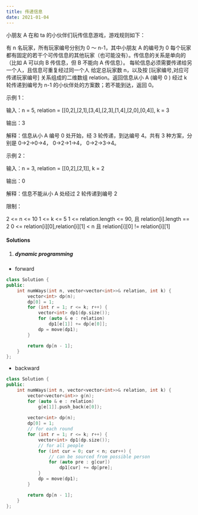 ```yaml
---
title: 传递信息
date: 2021-01-04
---
```

小朋友 A 在和 ta 的小伙伴们玩传信息游戏，游戏规则如下：

有 n 名玩家，所有玩家编号分别为 0 ～ n-1，其中小朋友 A 的编号为 0
每个玩家都有固定的若干个可传信息的其他玩家（也可能没有）。传信息的关系是单向的（比如 A 可以向 B 传信息，但 B 不能向 A 传信息）。
每轮信息必须需要传递给另一个人，且信息可重复经过同一个人
给定总玩家数 n，以及按 [玩家编号,对应可传递玩家编号] 关系组成的二维数组 relation。返回信息从小 A (编号 0 ) 经过 k 轮传递到编号为 n-1 的小伙伴处的方案数；若不能到达，返回 0。

示例 1：

输入：n = 5, relation = [[0,2],[2,1],[3,4],[2,3],[1,4],[2,0],[0,4]], k = 3

输出：3

解释：信息从小 A 编号 0 处开始，经 3 轮传递，到达编号 4。共有 3 种方案，分别是 0->2->0->4， 0->2->1->4， 0->2->3->4。

示例 2：

输入：n = 3, relation = [[0,2],[2,1]], k = 2

输出：0

解释：信息不能从小 A 处经过 2 轮传递到编号 2

限制：

2 <= n <= 10
1 <= k <= 5
1 <= relation.length <= 90, 且 relation[i].length == 2
0 <= relation[i][0],relation[i][1] < n 且 relation[i][0] != relation[i][1]


#### Solutions

1. ##### dynamic programming

- forward

```cpp
class Solution {
public:
    int numWays(int n, vector<vector<int>>& relation, int k) {
        vector<int> dp(n);
        dp[0] = 1;
        for (int r = 1; r <= k; r++) {
            vector<int> dp1(dp.size());
            for (auto & e : relation)
                dp1[e[1]] += dp[e[0]];
            dp = move(dp1);
        }

        return dp[n - 1];
    }
};
```

- backward

```cpp
class Solution {
public:
    int numWays(int n, vector<vector<int>>& relation, int k) {
        vector<vector<int>> g(n);
        for (auto & e : relation)
            g[e[1]].push_back(e[0]);
        
        vector<int> dp(n);
        dp[0] = 1;
        // for each round
        for (int r = 1; r <= k; r++) {
            vector<int> dp1(dp.size());
            // for all people
            for (int cur = 0; cur < n; cur++) {
                // can be sourced from possible person
                for (auto pre : g[cur])
                    dp1[cur] += dp[pre];
            }
            dp = move(dp1);
        }

        return dp[n - 1];
    }
};
```